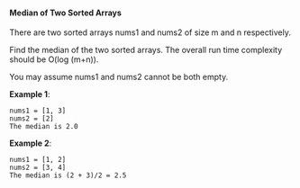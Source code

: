 #### Median of Two Sorted Arrays

There are two sorted arrays nums1 and nums2 of size m and n respectively.

Find the median of the two sorted arrays. The overall run time complexity
should be O(log (m+n)).

You may assume nums1 and nums2 cannot be both empty.

**Example 1**:
<pre><code>nums1 = [1, 3]
nums2 = [2]
The median is 2.0
</code></pre>

**Example 2**:
<pre><code>nums1 = [1, 2]
nums2 = [3, 4]
The median is (2 + 3)/2 = 2.5
</code></pre>
